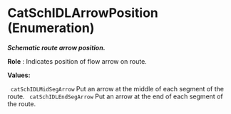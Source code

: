 # CatSchIDLArrowPosition (Enumeration)

**_Schematic route arrow position._**

**Role** : Indicates position of flow arrow on route.

**Values:**

` catSchIDLMidSegArrow`      Put an arrow at the middle of each segment of the route.
` catSchIDLEndSegArrow`      Put an arrow at the end of each segment of the route.